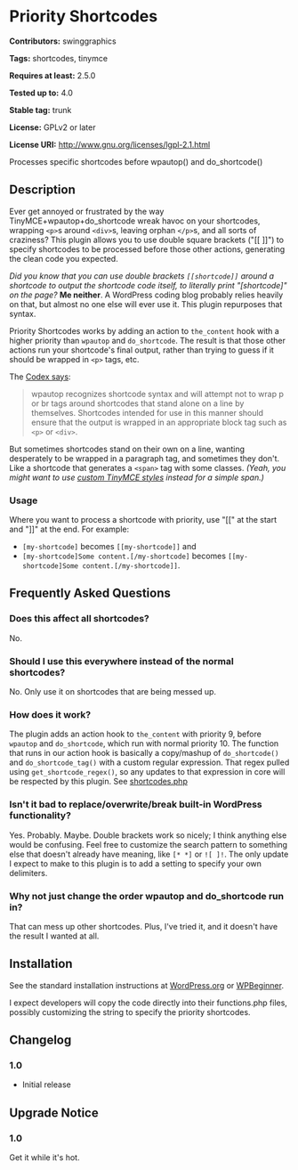 # Priority Shortcodes #
**Contributors:** swinggraphics
  
**Tags:** shortcodes, tinymce
  
**Requires at least:** 2.5.0
  
**Tested up to:** 4.0
  
**Stable tag:** trunk
  
**License:** GPLv2 or later
  
**License URI:** http://www.gnu.org/licenses/lgpl-2.1.html
  

Processes specific shortcodes before wpautop() and do_shortcode()

## Description ##

Ever get annoyed or frustrated by the way TinyMCE+wpautop+do_shortcode wreak havoc on your shortcodes, wrapping `<p>`s around `<div>`s, leaving orphan `</p>`s, and all sorts of craziness? This plugin allows you to use double square brackets ("[[ ]]") to specify shortcodes to be processed before those other actions, generating the clean code you expected.

*Did you know that you can use double brackets `[[shortcode]]` around a shortcode to output the shortcode code itself, to literally print "[shortcode]" on the page?* **Me neither**. A WordPress coding blog probably relies heavily on that, but almost no one else will ever use it. This plugin repurposes that syntax.

Priority Shortcodes works by adding an action to `the_content` hook with a higher priority than `wpautop` and `do_shortcode`. The result is that those other actions run your shortcode's final output, rather than trying to guess if it should be wrapped in `<p>` tags, etc.

The [Codex says](http://codex.wordpress.org/Shortcode_API#Output):

> wpautop recognizes shortcode syntax and will attempt not to wrap p or br tags around shortcodes that stand alone on a line by themselves. Shortcodes intended for use in this manner should ensure that the output is wrapped in an appropriate block tag such as `<p>` or `<div>`.

But sometimes shortcodes stand on their own on a line, wanting desperately to be wrapped in a paragraph tag, and sometimes they don't. Like a shortcode that generates a `<span>` tag with some classes. *(Yeah, you might want to use [custom TinyMCE styles](http://codex.wordpress.org/TinyMCE_Custom_Styles) instead for a simple span.)*

### Usage ###

Where you want to process a shortcode with priority, use "[[" at the start and "]]" at the end. For example:

- `[my-shortcode]` becomes `[[my-shortcode]]` and
- `[my-shortcode]Some content.[/my-shortcode]` becomes `[[my-shortcode]Some content.[/my-shortcode]]`.

## Frequently Asked Questions ##

### Does this affect all shortcodes? ###

No.

### Should I use this everywhere instead of the normal shortcodes? ###

No. Only use it on shortcodes that are being messed up.

### How does it work? ###

The plugin adds an action hook to `the_content` with priority 9, before `wpautop` and `do_shortcode`, which run with normal priority 10. The function that runs in our action hook is basically a copy/mashup of `do_shortcode()` and `do_shortcode_tag()` with a custom regular expression. That regex pulled using `get_shortcode_regex()`, so any updates to that expression in core will be respected by this plugin. See [shortcodes.php](https://core.trac.wordpress.org/browser/tags/4.0/src/wp-includes/shortcodes.php#L0)

### Isn't it bad to replace/overwrite/break built-in WordPress functionality? ###

Yes. Probably. Maybe. Double brackets work so nicely; I think anything else would be confusing. Feel free to customize the search pattern to something else that doesn't already have meaning, like `[* *]` or `![ ]!`. The only update I expect to make to this plugin is to add a setting to specify your own delimiters.

### Why not just change the order wpautop and do_shortcode run in? ###

That can mess up other shortcodes. Plus, I've tried it, and it doesn't have the result I wanted at all.

## Installation ##

See the standard installation instructions at [WordPress.org](http://codex.wordpress.org/Managing_Plugins#Installing_Plugins) or [WPBeginner](http://www.wpbeginner.com/beginners-guide/step-by-step-guide-to-install-a-wordpress-plugin-for-beginners/).

I expect developers will copy the code directly into their functions.php files, possibly customizing the string to specify the priority shortcodes.

## Changelog ##

### 1.0 ###
* Initial release

## Upgrade Notice ##

### 1.0 ###
Get it while it's hot.
